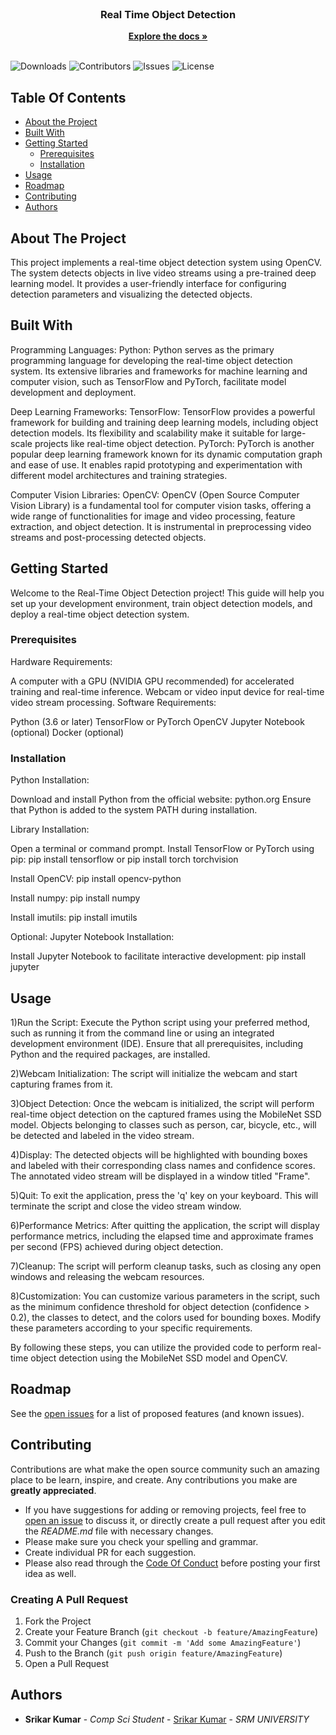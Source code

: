 <br/>
<p align="center">
  <h3 align="center">Real Time Object Detection </h3>

  <p align="center">
    <a href="https://github.com/SrikarKumar20/Real-time-object-detection"><strong>Explore the docs »</strong></a>
    <br/>
    <br/>
  </p>
</p>

![Downloads](https://img.shields.io/github/downloads/SrikarKumar20/Real-time-object-detection/total) ![Contributors](https://img.shields.io/github/contributors/SrikarKumar20/Real-time-object-detection?color=dark-green) ![Issues](https://img.shields.io/github/issues/SrikarKumar20/Real-time-object-detection) ![License](https://img.shields.io/github/license/SrikarKumar20/Real-time-object-detection) 

## Table Of Contents

* [About the Project](#about-the-project)
* [Built With](#built-with)
* [Getting Started](#getting-started)
  * [Prerequisites](#prerequisites)
  * [Installation](#installation)
* [Usage](#usage)
* [Roadmap](#roadmap)
* [Contributing](#contributing)
* [Authors](#authors)

## About The Project


This project implements a real-time object detection system using OpenCV. The system detects objects in live video streams  using a pre-trained deep learning model. It provides a user-friendly interface for configuring detection parameters and visualizing the detected objects.

## Built With

Programming Languages:
Python: Python serves as the primary programming language for developing the real-time object detection system. Its extensive libraries and frameworks for machine learning and computer vision, such as TensorFlow and PyTorch, facilitate model development and deployment.

Deep Learning Frameworks:
TensorFlow: TensorFlow provides a powerful framework for building and training deep learning models, including object detection models. Its flexibility and scalability make it suitable for large-scale projects like real-time object detection.
PyTorch: PyTorch is another popular deep learning framework known for its dynamic computation graph and ease of use. It enables rapid prototyping and experimentation with different model architectures and training strategies.

Computer Vision Libraries:
OpenCV: OpenCV (Open Source Computer Vision Library) is a fundamental tool for computer vision tasks, offering a wide range of functionalities for image and video processing, feature extraction, and object detection. It is instrumental in preprocessing video streams and post-processing detected objects.


## Getting Started

Welcome to the Real-Time Object Detection project! This guide will help you set up your development environment, train object detection models, and deploy a real-time object detection system.

### Prerequisites

Hardware Requirements:

A computer with a GPU (NVIDIA GPU recommended) for accelerated training and real-time inference.
Webcam or video input device for real-time video stream processing.
Software Requirements:

Python (3.6 or later)
TensorFlow or PyTorch
OpenCV
Jupyter Notebook (optional)
Docker (optional)

### Installation

Python Installation:

Download and install Python from the official website: python.org
Ensure that Python is added to the system PATH during installation.

Library Installation:

Open a terminal or command prompt.
Install TensorFlow or PyTorch using pip:
pip install tensorflow
or
pip install torch torchvision

Install OpenCV:
pip install opencv-python

Install numpy:
pip install numpy

Install imutils:
pip install imutils

Optional: Jupyter Notebook Installation:

Install Jupyter Notebook to facilitate interactive development:
pip install jupyter


## Usage

1)Run the Script:
Execute the Python script using your preferred method, such as running it from the command line or using an integrated development environment (IDE). Ensure that all prerequisites, including Python and the required packages, are installed.

2)Webcam Initialization:
The script will initialize the webcam and start capturing frames from it.

3)Object Detection:
Once the webcam is initialized, the script will perform real-time object detection on the captured frames using the MobileNet SSD model. Objects belonging to classes such as person, car, bicycle, etc., will be detected and labeled in the video stream.

4)Display:
The detected objects will be highlighted with bounding boxes and labeled with their corresponding class names and confidence scores. The annotated video stream will be displayed in a window titled "Frame".

5)Quit:
To exit the application, press the 'q' key on your keyboard. This will terminate the script and close the video stream window.

6)Performance Metrics:
After quitting the application, the script will display performance metrics, including the elapsed time and approximate frames per second (FPS) achieved during object detection.

7)Cleanup:
The script will perform cleanup tasks, such as closing any open windows and releasing the webcam resources.

8)Customization:
You can customize various parameters in the script, such as the minimum confidence threshold for object detection (confidence > 0.2), the classes to detect, and the colors used for bounding boxes. Modify these parameters according to your specific requirements.

By following these steps, you can utilize the provided code to perform real-time object detection using the MobileNet SSD model and OpenCV.


## Roadmap

See the [open issues](https://github.com/SrikarKumar20/Real-time-object-detection/issues) for a list of proposed features (and known issues).

## Contributing

Contributions are what make the open source community such an amazing place to be learn, inspire, and create. Any contributions you make are **greatly appreciated**.
* If you have suggestions for adding or removing projects, feel free to [open an issue](https://github.com/SrikarKumar20/Real-time-object-detection/issues/new) to discuss it, or directly create a pull request after you edit the *README.md* file with necessary changes.
* Please make sure you check your spelling and grammar.
* Create individual PR for each suggestion.
* Please also read through the [Code Of Conduct](https://github.com/SrikarKumar20/Real-time-object-detection/blob/main/CODE_OF_CONDUCT.md) before posting your first idea as well.

### Creating A Pull Request

1. Fork the Project
2. Create your Feature Branch (`git checkout -b feature/AmazingFeature`)
3. Commit your Changes (`git commit -m 'Add some AmazingFeature'`)
4. Push to the Branch (`git push origin feature/AmazingFeature`)
5. Open a Pull Request

## Authors

* **Srikar Kumar** - *Comp Sci Student* - [Srikar Kumar](https://github.com/SrikarKumar20) - *SRM UNIVERSITY*


